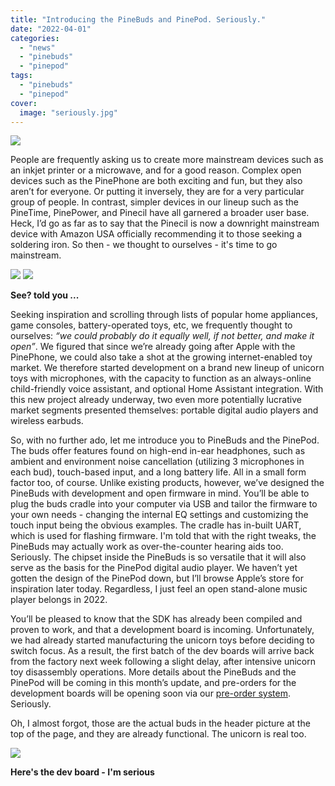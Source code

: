 ```yaml
---
title: "Introducing the PineBuds and PinePod. Seriously."
date: "2022-04-01"
categories: 
  - "news"
  - "pinebuds"
  - "pinepod"
tags: 
  - "pinebuds"
  - "pinepod"
cover: 
  image: "seriously.jpg"
---
```


![](/blog/images/seriously.jpg)

People are frequently asking us to create more mainstream devices such as an inkjet printer or a microwave, and for a good reason. Complex open devices such as the PinePhone are both exciting and fun, but they also aren’t for everyone. Or putting it inversely, they are for a very particular group of people. In contrast, simpler devices in our lineup such as the PineTime, PinePower, and Pinecil have all garnered a broader user base. Heck, I’d go as far as to say that the Pinecil is now a downright mainstream device with Amazon USA officially recommending it to those seeking a soldering iron. So then - we thought to ourselves - it's time to go mainstream.   

![](/blog/images/Printer.png) ![](/blog/images/microwave.png)

**See? told you ...**

Seeking inspiration and scrolling through lists of popular home appliances, game consoles, battery-operated toys, etc, we frequently thought to ourselves: _“we could probably do it equally well, if not better, and make it open”_. We figured that since we’re already going after Apple with the PinePhone, we could also take a shot at the growing internet-enabled toy market. We therefore started development on a brand new lineup of unicorn toys with microphones, with the capacity to function as an always-online child-friendly voice assistant, and optional Home Assistant integration. With this new project already underway, two even more potentially lucrative market segments presented themselves: portable digital audio players and wireless earbuds. 

So, with no further ado, let me introduce you to PineBuds and the PinePod. The buds offer features found on high-end in-ear headphones, such as ambient and environment noise cancellation (utilizing 3 microphones in each bud), touch-based input, and a long battery life. All in a small form factor too, of course. Unlike existing products, however, we’ve designed the PineBuds with development and open firmware in mind. You’ll be able to plug the buds cradle into your computer via USB and tailor the firmware to your own needs - changing the internal EQ settings and customizing the touch input being the obvious examples. The cradle has in-built UART, which is used for flashing firmware. I'm told that with the right tweaks, the PineBuds may actually work as over-the-counter hearing aids too. Seriously. The chipset inside the PineBuds is so versatile that it will also serve as the basis for the PinePod digital audio player. We haven’t yet gotten the design of the PinePod down, but I’ll browse Apple’s store for inspiration later today. Regardless, I just feel an open stand-alone music player belongs in 2022.

You’ll be pleased to know that the SDK has already been compiled and proven to work, and that a development board is incoming. Unfortunately, we had already started manufacturing the unicorn toys before deciding to switch focus. As a result, the first batch of the dev boards will arrive back from the factory next week following a slight delay, after intensive unicorn toy disassembly operations. More details about the PineBuds and the PinePod will be coming in this month’s update, and pre-orders for the development boards will be opening soon via our [pre-order system](https://preorder.pine64.org/). Seriously.

Oh, I almost forgot, those are the actual buds in the header picture at the top of the page, and they are already functional. The unicorn is real too. 

![](/blog/images/dev-board-768x389.jpg)

**Here's the dev board - I'm serious**
